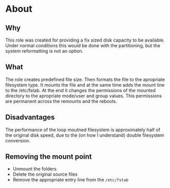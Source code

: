 # About

## Why
This role was created for providing a fix sized disk capacity to be available.
Under normal conditions this would be done with the partitioning, but the system
reformatting is not an option.

## What

The role creates predefined file size. Then formats the file to the apropriate filesystem type.
It mounts the file and at the same time adds the mount line to the /etc/fstab.
At the end it changes the permissions of the mounted directory to the apropriate mode/user and
group values. This permissions are permanent across the remounts and the reboots.

## Disadvantages

The performance of the loop moutned filesystem is approximately half of the original
disk speed, due to the (on how I understand) double filesystem conversion.

## Removing the mount point

- Unmount the folders
- Delete the original source files
- Remove the appropriate entry line from the `/etc/fstab`
